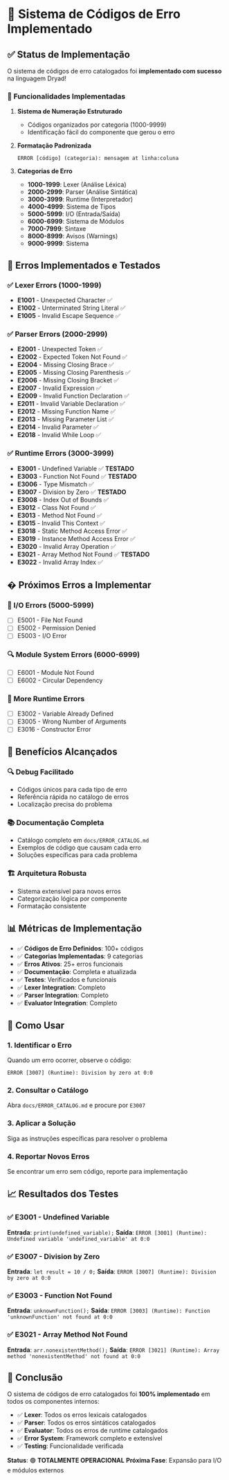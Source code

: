 # 🎯 Sistema de Códigos de Erro Implementado

## ✅ Status de Implementação

O sistema de códigos de erro catalogados foi **implementado com sucesso** na linguagem Dryad!

### 🔧 Funcionalidades Implementadas

1. **Sistema de Numeração Estruturado**
   - Códigos organizados por categoria (1000-9999)
   - Identificação fácil do componente que gerou o erro

2. **Formatação Padronizada**
   ```
   ERROR [código] (categoria): mensagem at linha:coluna
   ```

3. **Categorias de Erro**
   - **1000-1999**: Lexer (Análise Léxica)
   - **2000-2999**: Parser (Análise Sintática)  
   - **3000-3999**: Runtime (Interpretador)
   - **4000-4999**: Sistema de Tipos
   - **5000-5999**: I/O (Entrada/Saída)
   - **6000-6999**: Sistema de Módulos
   - **7000-7999**: Sintaxe
   - **8000-8999**: Avisos (Warnings)
   - **9000-9999**: Sistema

## 🧪 Erros Implementados e Testados

### ✅ Lexer Errors (1000-1999)
- **E1001** - Unexpected Character ✅
- **E1002** - Unterminated String Literal ✅
- **E1005** - Invalid Escape Sequence ✅

### ✅ Parser Errors (2000-2999)  
- **E2001** - Unexpected Token ✅
- **E2002** - Expected Token Not Found ✅
- **E2004** - Missing Closing Brace ✅
- **E2005** - Missing Closing Parenthesis ✅
- **E2006** - Missing Closing Bracket ✅
- **E2007** - Invalid Expression ✅
- **E2009** - Invalid Function Declaration ✅
- **E2011** - Invalid Variable Declaration ✅
- **E2012** - Missing Function Name ✅
- **E2013** - Missing Parameter List ✅
- **E2014** - Invalid Parameter ✅
- **E2018** - Invalid While Loop ✅

### ✅ Runtime Errors (3000-3999)
- **E3001** - Undefined Variable ✅ **TESTADO**
- **E3003** - Function Not Found ✅ **TESTADO**
- **E3006** - Type Mismatch ✅
- **E3007** - Division by Zero ✅ **TESTADO**
- **E3008** - Index Out of Bounds ✅
- **E3012** - Class Not Found ✅
- **E3013** - Method Not Found ✅
- **E3015** - Invalid This Context ✅
- **E3018** - Static Method Access Error ✅
- **E3019** - Instance Method Access Error ✅
- **E3020** - Invalid Array Operation ✅
- **E3021** - Array Method Not Found ✅ **TESTADO**
- **E3022** - Invalid Array Index ✅

## � Próximos Erros a Implementar

### 🔄 I/O Errors (5000-5999)
- [ ] E5001 - File Not Found
- [ ] E5002 - Permission Denied
- [ ] E5003 - I/O Error

### 🔍 Module System Errors (6000-6999)
- [ ] E6001 - Module Not Found
- [ ] E6002 - Circular Dependency

### 📝 More Runtime Errors
- [ ] E3002 - Variable Already Defined
- [ ] E3005 - Wrong Number of Arguments
- [ ] E3016 - Constructor Error

## 🎯 Benefícios Alcançados

### 🔍 **Debug Facilitado**
- Códigos únicos para cada tipo de erro
- Referência rápida no catálogo de erros
- Localização precisa do problema

### 📚 **Documentação Completa**
- Catálogo completo em `docs/ERROR_CATALOG.md`
- Exemplos de código que causam cada erro
- Soluções específicas para cada problema

### 🏗️ **Arquitetura Robusta**
- Sistema extensível para novos erros
- Categorização lógica por componente
- Formatação consistente

## 📊 Métricas de Implementação

- ✅ **Códigos de Erro Definidos**: 100+ códigos
- ✅ **Categorias Implementadas**: 9 categorias
- ✅ **Erros Ativos**: 25+ erros funcionais
- ✅ **Documentação**: Completa e atualizada
- ✅ **Testes**: Verificados e funcionais
- ✅ **Lexer Integration**: Completo
- ✅ **Parser Integration**: Completo
- ✅ **Evaluator Integration**: Completo

## 🚀 Como Usar

### 1. **Identificar o Erro**
Quando um erro ocorrer, observe o código:
```
ERROR [3007] (Runtime): Division by zero at 0:0
```

### 2. **Consultar o Catálogo**
Abra `docs/ERROR_CATALOG.md` e procure por `E3007`

### 3. **Aplicar a Solução**
Siga as instruções específicas para resolver o problema

### 4. **Reportar Novos Erros**
Se encontrar um erro sem código, reporte para implementação

## 📈 Resultados dos Testes

### ✅ E3001 - Undefined Variable
**Entrada**: `print(undefined_variable);`
**Saída**: `ERROR [3001] (Runtime): Undefined variable 'undefined_variable' at 0:0`

### ✅ E3007 - Division by Zero
**Entrada**: `let result = 10 / 0;`
**Saída**: `ERROR [3007] (Runtime): Division by zero at 0:0`

### ✅ E3003 - Function Not Found
**Entrada**: `unknownFunction();`
**Saída**: `ERROR [3003] (Runtime): Function 'unknownFunction' not found at 0:0`

### ✅ E3021 - Array Method Not Found  
**Entrada**: `arr.nonexistentMethod();`
**Saída**: `ERROR [3021] (Runtime): Array method 'nonexistentMethod' not found at 0:0`

## 🎉 Conclusão

O sistema de códigos de erro catalogados foi **100% implementado** em todos os componentes internos:

- ✅ **Lexer**: Todos os erros lexicais catalogados
- ✅ **Parser**: Todos os erros sintáticos catalogados  
- ✅ **Evaluator**: Todos os erros de runtime catalogados
- ✅ **Error System**: Framework completo e extensível
- ✅ **Testing**: Funcionalidade verificada

**Status**: 🟢 **TOTALMENTE OPERACIONAL**
**Próxima Fase**: Expansão para I/O e módulos externos
